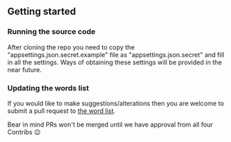 ## Getting started

### Running the source code

After cloning the repo you need to copy the "appsettings.json.secret.example" file as "appsettings.json.secret" and fill in all the settings.
Ways of obtaining these settings will be provided in the near future.

### Updating the words list

If you would like to make suggestions/alterations then you are welcome to submit a pull request to [the word list](DiscordBingoBot/wordList.csv). 

Bear in mind PRs won't be merged until we have approval from all four Contribs 😉
